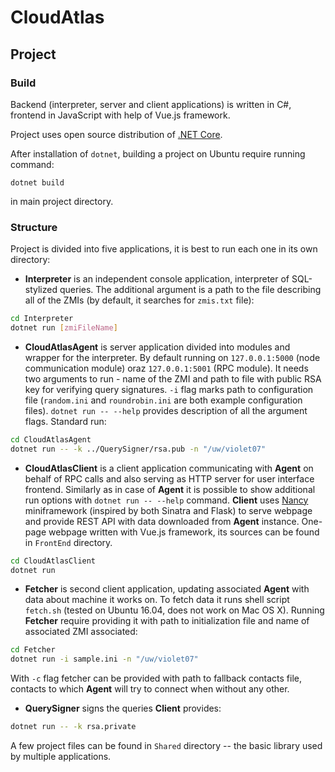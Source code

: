 # CloudAtlas

## Project
### Build
Backend (interpreter, server and client applications) is written in C#, frontend in JavaScript with help of Vue.js framework.

Project uses open source distribution of [.NET Core](https://dotnet.microsoft.com/download/linux-package-manager/sdk-current).

After installation of `dotnet`, building a project on Ubuntu require running command:
```
dotnet build
```
in main project directory.

### Structure

Project is divided into five applications, it is best to run each one in its own directory:
 - **Interpreter** is an independent console application, interpreter of SQL-stylized queries. The additional argument is a path to the file describing all of the ZMIs (by default, it searches for `zmis.txt` file):
 ```bash
 cd Interpreter
 dotnet run [zmiFileName]
 ```
 
 - **CloudAtlasAgent** is server application divided into modules and wrapper for the interpreter. By default running on `127.0.0.1:5000` (node communication module) oraz `127.0.0.1:5001` (RPC module). It needs two arguments to run - name of the ZMI and path to file with public RSA key for verifying query signatures. `-i` flag marks path to configuration file (`random.ini` and `roundrobin.ini` are both example configuration files). `dotnet run -- --help` provides description of all the argument flags. Standard run:
 ```bash
 cd CloudAtlasAgent
 dotnet run -- -k ../QuerySigner/rsa.pub -n "/uw/violet07"
 ```

 - **CloudAtlasClient** is a client application communicating with **Agent** on behalf of RPC calls and also serving as HTTP server for user interface frontend. Similarly as in case of **Agent** it is possible to show additional run options with `dotnet run -- --help` command.
 **Client** uses [Nancy](http://nancyfx.org/) miniframework (inspired by both Sinatra and Flask) to serve webpage and provide REST API with data downloaded from **Agent** instance. One-page webpage written with Vue.js framework, its sources can be found in `FrontEnd` directory.
 ```bash
 cd CloudAtlasClient
 dotnet run
 ```

 - **Fetcher** is second client application, updating associated **Agent** with data about machine it works on. To fetch data it runs shell script `fetch.sh` (tested on Ubuntu 16.04, does not work on Mac OS X). Running **Fetcher** require providing it with path to initialization file and name of associated ZMI associated:
 ```bash
 cd Fetcher
 dotnet run -i sample.ini -n "/uw/violet07"
 ```
With `-c` flag fetcher can be provided with path to fallback contacts file, contacts to which **Agent** will try to connect when without any other.

 - **QuerySigner** signs the queries **Client** provides:
 ```bash
 dotnet run -- -k rsa.private
 ```

A few project files can be found in `Shared` directory -- the basic library used by multiple applications.

